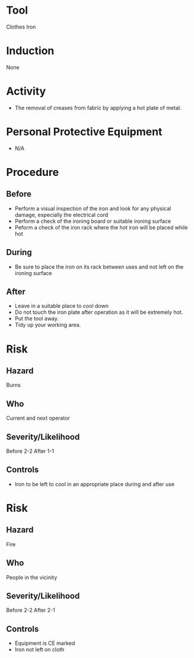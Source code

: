# Tool
Clothes Iron
# Induction
None
# Activity

* The removal of creases from fabric by applying a hot plate of metal.

# Personal Protective Equipment

* N/A

# Procedure
## Before

* Perform a visual inspection of the iron and look for any physical damage, especially the electrical cord
* Perform a check of the ironing board or suitable ironing surface
* Peform a check of the iron rack where the hot iron will be placed while hot

## During

* Be sure to place the iron on its rack between uses and not left on the ironing surface

## After

* Leave in a suitable place to cool down
* Do not touch the iron plate after operation as it will be extremely hot.
* Put the tool away.
* Tidy up your working area.

# Risk
## Hazard
Burns
## Who
Current and next operator
## Severity/Likelihood
Before 2-2 After 1-1
## Controls

* Iron to be left to cool in an appropriate place during and after use

# Risk
## Hazard
Fire
## Who
People in the vicinity
## Severity/Likelihood
Before 2-2 After 2-1
## Controls

* Equipment is CE marked
* Iron not left on cloth

